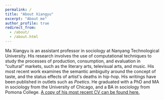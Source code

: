 ```yaml
---
permalink: /
title: "About Xiangyu"
excerpt: "About me"
author_profile: true
redirect_from: 
  - /about/
  - /about.html
---
```


Ma Xiangyu is an assistant professor in sociology at Nanyang Technological University. His research involves the use of computational techniques to study the processes of production, consumption, and evaluation in “cultural” markets, such as the literary arts, televisual arts, and music. His most recent work examines the semantic ambiguity around the concept of taste, and the status effects of artist's deaths in hip-hop. His writings have been published in outlets such as *Poetics*. He graduated with a PhD and MA in sociology from the University of Chicago, and a BA in sociology from Pomona College. [A copy of his most recent CV can be found here.](/files/cv/current.pdf)